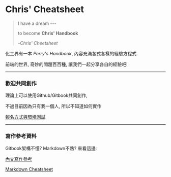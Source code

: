 Chris' Cheatsheet
=======


> I have a dream ---
> 
> to become **Chris' Handbook**
> 
> 
> -_Chris' Cheetsheet_

化工界有一本 _Perry's Handbook_, 內容充滿各式各樣的經驗方程式.

前端的世界, 奇妙的問題百百種, 讓我們一起分享各自的經驗吧!

--- 

### 歡迎共同創作

理論上可以使用Github/Gitbook共同創作,

不過目前因為只有我一個人, 所以不知道如何實作

[報名方式與環境測試](JoinUs.md)


---

### 寫作參考資料

Gitbook架構不懂? Markdown不熟? 來看這邊:

[內文寫作參考](Example.md)

[Markdown Cheatsheet](http://assemble.io/docs/Cheatsheet-Markdown.html)

